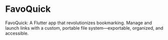 # FavoQuick
FavoQuick: A Flutter app that revolutionizes bookmarking. Manage and launch links with a custom, portable file system—exportable, organized, and accessible.
